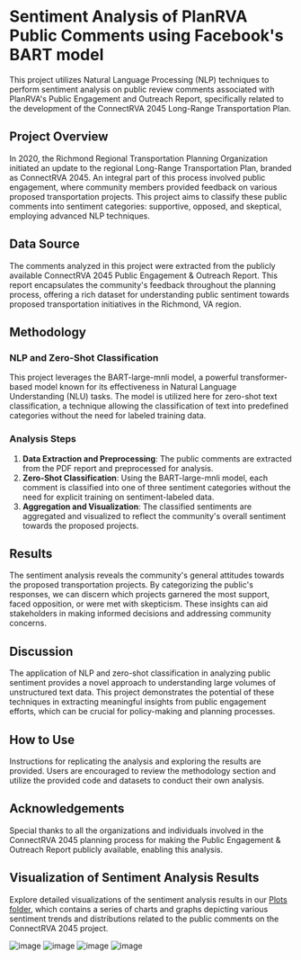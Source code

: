 # Sentiment Analysis of PlanRVA Public Comments using Facebook's BART model

This project utilizes Natural Language Processing (NLP) techniques to perform sentiment analysis on public review comments associated with PlanRVA's Public Engagement and Outreach Report, specifically related to the development of the ConnectRVA 2045 Long-Range Transportation Plan.

## Project Overview

In 2020, the Richmond Regional Transportation Planning Organization initiated an update to the regional Long-Range Transportation Plan, branded as ConnectRVA 2045. An integral part of this process involved public engagement, where community members provided feedback on various proposed transportation projects. This project aims to classify these public comments into sentiment categories: supportive, opposed, and skeptical, employing advanced NLP techniques.

## Data Source

The comments analyzed in this project were extracted from the publicly available ConnectRVA 2045 Public Engagement & Outreach Report. This report encapsulates the community's feedback throughout the planning process, offering a rich dataset for understanding public sentiment towards proposed transportation initiatives in the Richmond, VA region.

## Methodology

### NLP and Zero-Shot Classification

This project leverages the BART-large-mnli model, a powerful transformer-based model known for its effectiveness in Natural Language Understanding (NLU) tasks. The model is utilized here for zero-shot text classification, a technique allowing the classification of text into predefined categories without the need for labeled training data.

### Analysis Steps

1. **Data Extraction and Preprocessing**: The public comments are extracted from the PDF report and preprocessed for analysis.
2. **Zero-Shot Classification**: Using the BART-large-mnli model, each comment is classified into one of three sentiment categories without the need for explicit training on sentiment-labeled data.
3. **Aggregation and Visualization**: The classified sentiments are aggregated and visualized to reflect the community's overall sentiment towards the proposed projects.

## Results

The sentiment analysis reveals the community's general attitudes towards the proposed transportation projects. By categorizing the public's responses, we can discern which projects garnered the most support, faced opposition, or were met with skepticism. These insights can aid stakeholders in making informed decisions and addressing community concerns.

## Discussion

The application of NLP and zero-shot classification in analyzing public sentiment provides a novel approach to understanding large volumes of unstructured text data. This project demonstrates the potential of these techniques in extracting meaningful insights from public engagement efforts, which can be crucial for policy-making and planning processes.

## How to Use

Instructions for replicating the analysis and exploring the results are provided. Users are encouraged to review the methodology section and utilize the provided code and datasets to conduct their own analysis.

## Acknowledgements

Special thanks to all the organizations and individuals involved in the ConnectRVA 2045 planning process for making the Public Engagement & Outreach Report publicly available, enabling this analysis.

## Visualization of Sentiment Analysis Results

Explore detailed visualizations of the sentiment analysis results in our [Plots folder](https://github.com/planwithdata/Sentiment-Analysis_NLP/tree/main/Plots), which contains a series of charts and graphs depicting various sentiment trends and distributions related to the public comments on the ConnectRVA 2045 project.


![image](https://github.com/planwithdata/Sentiment-Analysis_NLP/assets/131815755/e12fb56f-c6b0-45ac-96c2-31ad97ffc505)
![image](https://github.com/planwithdata/Sentiment-Analysis_NLP/assets/131815755/a826de33-729c-45fe-9a1d-6acce8f2e119)
![image](https://github.com/planwithdata/Sentiment-Analysis_NLP/assets/131815755/4b792656-d153-4a78-89d7-5bcd838d95f3)
![image](https://github.com/planwithdata/Sentiment-Analysis_NLP/assets/131815755/4230c0d7-5926-408c-98c5-21c8e4ca31ac)



